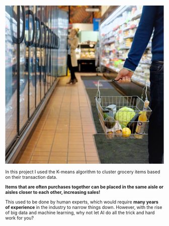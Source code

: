 ![](images/person-holds-a-basket-full-of-groceries-in-a-supermarket.jpg)

In this project I used the K-means algorithm to cluster grocery items based on their transaction data.

**Items that are often purchases together can be placed in the same aisle or aisles closer to each other,
increasing sales!**

This used to be done by human experts, which would require **many years of experience** in the industry to
narrow things down. However, with the rise of big data and machine learning, why not
let AI do all the trick and hard work for you?



